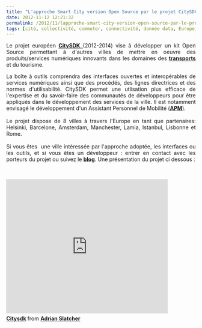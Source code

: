 ```yaml
---
title: "L'approche Smart City version Open Source par le projet CitySDK"
date: 2012-11-12 12:21:32
permalink: /2012/11/lapproche-smart-city-version-open-source-par-le-projet-citysdk.html
tags: [cité, collectivité, commuter, connectivité, donnée data, Europe, FP7, gouvernance, intelligence collective, internet, open source, partage de données]
---
```


<p style="text-align: justify;">Le projet européen <a href="http://www.citysdk.eu/" target="_blank"><strong>CitySDK</strong> </a>(2012-2014) vise à développer un kit Open Source permettant à d'autres villes de mettre en oeuvre des produits/services numériques innovants dans les domaines des <strong><a href="http://www.citysdk.eu/mobility/" target="_self">transports</a></strong> et du tourisme.</p> <p style="text-align: justify;">La boîte à outils comprendra des interfaces ouvertes et interopérables de services numériques ainsi que des procédés, des lignes directrices et des normes d'utilisabilité. CitySDK permet une utlisation plus efficace de l'expertise et du savoir-faire des communautés de développeurs pour être appliqués dans le développement des services de la ville. Il est notamment envisagé le développement d'un Assistant Personnel de Mobilité (<strong><a href="https://gabrielplassat.github.io/transportsdufutur/2010/11/metanote-tdf-10-nous-etions-nous-sommes-et-nous-serons-des-cyborgs-lassistant-personnel-de-mobilite.html" target="_blank">APM</a></strong>).<br /><br />Le projet dispose de 8 villes à travers l'Europe en tant que partenaires: Helsinki, Barcelone, Amsterdam, Manchester, Lamia, Istanbul, Lisbonne et Rome.<br /><br />Si vous êtes  une ville intéressée par l'approche adoptée, les interfaces ou les outils, et si vous êtes un développeur : entrer en contact avec les porteurs du projet ou suivez le <strong><a href="http://www.citysdk.eu/category/blog/" target="_blank">blog</a></strong>. Une présentation du projet ci dessous : </p>  <!--more-->   <p> </p> <iframe frameborder="0" height="356" marginheight="0" marginwidth="0" scrolling="no" src="http://fr.slideshare.net/slideshow/embed_code/14446615" style="border: 1px solid #CCC; border-width: 1px 1px 0; margin-bottom: 5px;" width="427"> </iframe> <div style="margin-bottom: 5px;"> <strong> <a href="http://fr.slideshare.net/adrianslatcher/citysdk" target="_blank" title="Citysdk">Citysdk</a> </strong> from <strong><a href="http://fr.slideshare.net/adrianslatcher" target="_blank">Adrian Slatcher</a></strong> </div>
